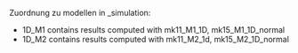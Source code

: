 Zuordnung zu modellen in _simulation:

* 1D_M1 contains results computed with mk11_M1_1D, mk15_M1_1D_normal
* 1D_M2 contains results computed with mk11_M2_1d, mk15_M2_1D_normal
